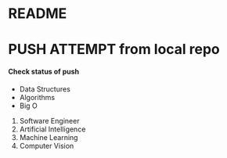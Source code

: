 # README #

<h1> PUSH ATTEMPT from local repo </h1>

<h4> Check status of push </h4>

<ul>
<li>Data Structures</li>
<li>Algorithms</li>
<li>Big O</li>
</ul>

<ol>
  <li>Software Engineer</li>
  <li>Artificial Intelligence</li>
  <li>Machine Learning</li>
  <li>Computer Vision</li>
</ol>
